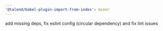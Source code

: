 ```yaml
---
'@talend/babel-plugin-import-from-index': minor
---
```


add missing deps, fix eslint config (circular dependency) and fix lint issues
